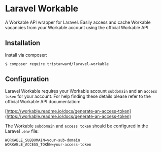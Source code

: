 # Laravel Workable
A Workable API wrapper for Laravel. Easily access and cache Workable vacancies from your Workable account using the official Workable API.

## Installation
Install via composer:

```
$ composer require tristanward/laravel-workable
```

## Configuration
Laravel Workable requires your Workable account `subdomain` and an `access token` for your account.  For help finding these details please refer to the official Workable API documentation:

[https://workable.readme.io/docs/generate-an-access-token](https://workable.readme.io/docs/generate-an-access-token)

The Workable `subdomain` and `access token` should be configured in the Laravel `.env` file:

```
WORKABLE_SUBDOMAIN=your-sub-domain
WORKABLE_ACCESS_TOKEN=your-access-token
```
